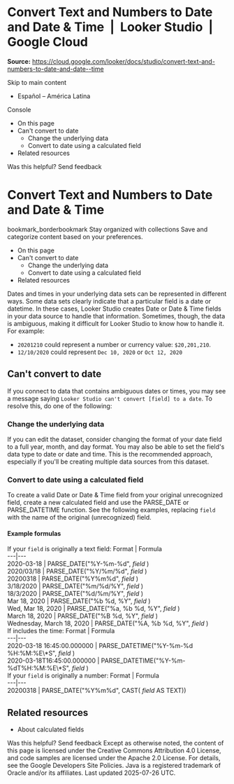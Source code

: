 # Convert Text and Numbers to Date and Date & Time  |  Looker Studio  |  Google Cloud

**Source:** https://cloud.google.com/looker/docs/studio/convert-text-and-numbers-to-date-and-date--time

Skip to main content 
  * Español – América Latina

Console 


  * On this page
  * Can't convert to date
    * Change the underlying data
    * Convert to date using a calculated field
  * Related resources




Was this helpful?
Send feedback 
#  Convert Text and Numbers to Date and Date & Time
bookmark_borderbookmark Stay organized with collections  Save and categorize content based on your preferences.
  * On this page
  * Can't convert to date
    * Change the underlying data
    * Convert to date using a calculated field
  * Related resources


Dates and times in your underlying data sets can be represented in different ways. Some data sets clearly indicate that a particular field is a date or datetime. In these cases, Looker Studio creates Date or Date & Time fields in your data source to handle that information.
Sometimes, though, the data is ambiguous, making it difficult for Looker Studio to know how to handle it. For example:
  * `20201210` could represent a number or currency value: `$20,201,210`.
  * `12/10/2020` could represent `Dec 10, 2020` or `Oct 12, 2020`


## Can't convert to date
If you connect to data that contains ambiguous dates or times, you may see a message saying `Looker Studio can't convert [field] to a date`. To resolve this, do one of the following:
### Change the underlying data
If you can edit the dataset, consider changing the format of your date field to a full year, month, and day format. You may also be able to set the field's data type to date or date and time. This is the recommended approach, especially if you'll be creating multiple data sources from this dataset.
### Convert to date using a calculated field
To create a valid Date or Date & Time field from your original unrecognized field, create a new calculated field and use the PARSE_DATE or PARSE_DATETIME function. See the following examples, replacing `field` with the name of the original (unrecognized) field.
#### Example formulas
If your `field` is originally a text field:
Format  |  Formula   
---|---  
2020-03-18  |  PARSE_DATE("%Y-%m-%d", _field_ )   
2020/03/18  |  PARSE_DATE("%Y/%m/%d", _field_ )   
20200318  |  PARSE_DATE("%Y%m%d", _field_ )   
3/18/2020  |  PARSE_DATE("%m/%d/%Y", _field_ )   
18/3/2020  |  PARSE_DATE("%d/%m/%Y", _field_ )   
Mar 18, 2020  |  PARSE_DATE("%b %d, %Y", _field_ )   
Wed, Mar 18, 2020  |  PARSE_DATE("%a, %b %d, %Y", _field_ )   
March 18, 2020  |  PARSE_DATE("%B %d, %Y", _field_ )   
Wednesday, March 18, 2020  |  PARSE_DATE("%A, %b %d, %Y", _field_ )   
If includes the time:
Format  |  Formula   
---|---  
2020-03-18 16:45:00.000000  |  PARSE_DATETIME("%Y-%m-%d %H:%M:%E\\*S", _field_ )   
2020-03-18T16:45:00.000000  |  PARSE_DATETIME("%Y-%m-%dT%H:%M:%E\\*S", _field_ )   
If your `field` is originally a number:
Format  |  Formula   
---|---  
20200318  |  PARSE_DATE("%Y%m%d", CAST( _field_ AS TEXT))   
## Related resources
  * About calculated fields


Was this helpful?
Send feedback 
Except as otherwise noted, the content of this page is licensed under the Creative Commons Attribution 4.0 License, and code samples are licensed under the Apache 2.0 License. For details, see the Google Developers Site Policies. Java is a registered trademark of Oracle and/or its affiliates.
Last updated 2025-07-26 UTC.


